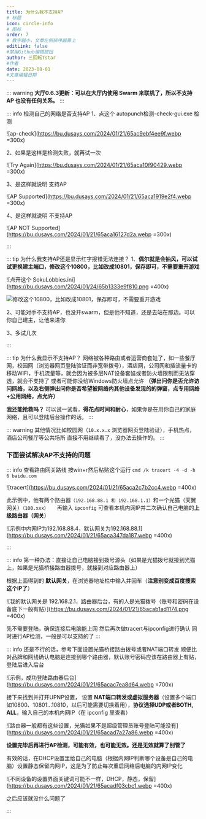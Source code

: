 ```yaml
---
title: 为什么我不支持AP
# 标题
icon: circle-info
# 图标
order: 7
# 数字越小，文章左侧排序越靠上
editLink: false
#禁用Github编辑按钮
author: 三回転Tstar
#作者
date: 2023-08-01
#文章编辑日期
---
```


::: warning 
**大厅0.6.3更新：可以在大厅内使用 Swarm 来联机了，所以不支持 AP 也没有任何关系。**
:::

::: info 检测自己的网络是否支持AP
1、点这个 autopunch检测-check-gui.exe 检测

![ap-check](https://bu.dusays.com/2024/01/21/65ac9ebf4ee9f.webp =300x)

2、如果是这样是检测失败，就再试一次

![Try Again](https://bu.dusays.com/2024/01/21/65aca10f90429.webp =300x)

3、是这样就说明 支持AP

![AP Supported](https://bu.dusays.com/2024/01/21/65aca1919e2f4.webp =300x)

4、是这样就说明 不支持AP

![AP NOT Supported](https://bu.dusays.com/2024/01/21/65aca16127d2a.webp =300x)

:::

::: tip 为什么我支持AP还是显示红字报错无法连接？
1、**偶尔就是会抽风，可以试试更换建主端口，修改这个10800，比如改成10801，保存即可，不需要重开游戏**

![点开这个 SokuLobbies.ini](https://bu.dusays.com/2024/01/24/65b1333e9f810.png =400x)

![修改这个10800，比如改成10801，保存即可，不需要重开游戏](https://bu.dusays.com/2024/01/24/65b1333ec7ebc.png)

2、可能对手不支持AP，也没开swarm，但是他不知道，还是去站在那边。可以你自己建主，让他来进你

3、多试几次

:::

::: tip 为什么我显示不支持AP？
网络被各种路由或者运营商套娃了，如一些餐厅网，校园网（浏览器网页登陆验证而非宽带拨号），酒店网，公司网和插流量卡的移动WIFI，手机流量等，就会因为被多层NAT设备套娃或者防火墙限制而无法穿透，就会不支持了
或者可能你没给Windows防火墙点允许 **（弹出问你是否允许访问网络，以及右侧弹出问你是否希望被网络内其他设备发现的的弹窗，点专用网络+公用网络，点允许）**


**我还能抢救吗？**
可以试一试看，**得花点时间和耐心**，如果你是在用你自己的家庭网络，且可以登陆后台操作的话。
:::

::: warning
其他情况比如校园网（`10.x.x.x` 浏览器网页登陆验证），手机热点，酒店公司餐厅等公共场所
直接不用继续看了，没办法去操作的。
:::

### 下面尝试解决AP不支持的问题
::: info 查看路由网关路线
按win+r然后粘贴这个运行   ```cmd /k tracert -4 -d -h 6 baidu.com```

![tracert](https://bu.dusays.com/2024/01/21/65aca2c7b2cc4.webp =400x)


此示例中，他有两个路由器`（192.168.88.1 和 192.168.1.1）`和一个光猫（天翼网关）`（100.xxx）`
&emsp;
再输入 `ipconfig` 可查看本机内网IP并二次确认自己电脑的**上级路由器（网关**）

![示例中内网IP为192.168.88.4，默认网关为192.168.88.1](https://bu.dusays.com/2024/01/21/65aca347da187.webp =400x)

:::

::: info 第一种办法：直接让自己电脑接到拨号源头（如果是光猫拨号就接到光猫上，如果是光猫桥接路由器拨号，就接到对应路由器上）

根据上面得到的 **默认网关**，在浏览器地址栏中输入并回车（**注意别变成百度搜索这个IP了**）

![我的默认网关是 192.168.2.1，路由器后台，有的人是光猫拨号（账号和密码在设备底下一般有贴）](https://bu.dusays.com/2024/01/21/65acab1ad1174.png =400x)

先不需要登陆，确保连接后电脑能上网
然后再次做tracert与ipconfig进行确认
同时进行AP检测，一般是可以支持的了
:::

::: info 还是不行的话，参考下面设置光猫桥接路由拨号或者NAT端口转发
顺便比对品牌和网线确认电脑是连接到哪个路由器，默认账号密码应该在路由器上有贴，登陆后进入后台

![示例，成功登陆路由器后台](https://bu.dusays.com/2024/01/21/65acac7ea8d64.webp =700x)


接下来找到并打开UPNP设置，
设置 **NAT端口转发或虚拟服务器**（设置多个端口如10800、10801...10810，以后可能需要切换着用），**协议选择UDP或者BOTH, ALL**，输入自己的本机内网IP（在 ipconfig 里查看）

![路由器一般都有这些设置，光猫如果不是超级管理员账号登陆可能没有](https://bu.dusays.com/2024/01/21/65acad7a27a86.webp =400x)

**设置完毕后再进行AP检测，可能有效，也可能无效。还是无效就算了别管了**

有效的话，在DHCP设置里给自己的电脑（根据内网IP判断哪个设备是自己的电脑）设置静态保留内网IP，这是为了防止每次重启网络后电脑的内网IP变化

![不同设备的设置界面关键词可能不一样，DHCP，静态，保留](https://bu.dusays.com/2024/01/21/65acadf03cbc1.webp =400x)

之后应该就没什么问题了

:::

